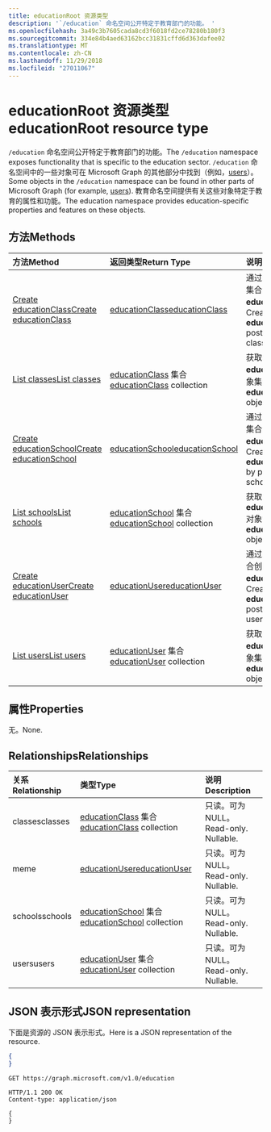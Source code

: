 ```yaml
---
title: educationRoot 资源类型
description: '`/education` 命名空间公开特定于教育部门的功能。 '
ms.openlocfilehash: 3a49c3b7605cada8cd3f6018fd2ce78280b180f3
ms.sourcegitcommit: 334e84b4aed63162bcc31831cffd6d363dafee02
ms.translationtype: MT
ms.contentlocale: zh-CN
ms.lasthandoff: 11/29/2018
ms.locfileid: "27011067"
---
```

# <a name="educationroot-resource-type"></a><span data-ttu-id="11047-103">educationRoot 资源类型</span><span class="sxs-lookup"><span data-stu-id="11047-103">educationRoot resource type</span></span>

<span data-ttu-id="11047-104">`/education` 命名空间公开特定于教育部门的功能。</span><span class="sxs-lookup"><span data-stu-id="11047-104">The `/education` namespace exposes functionality that is specific to the education sector.</span></span> <span data-ttu-id="11047-105">`/education` 命名空间中的一些对象可在 Microsoft Graph 的其他部分中找到（例如，[users](user.md)）。</span><span class="sxs-lookup"><span data-stu-id="11047-105">Some objects in the `/education` namespace can be found in other parts of Microsoft Graph (for example, [users](user.md)).</span></span> <span data-ttu-id="11047-106">教育命名空间提供有关这些对象特定于教育的属性和功能。</span><span class="sxs-lookup"><span data-stu-id="11047-106">The education namespace provides education-specific properties and features on these objects.</span></span>

## <a name="methods"></a><span data-ttu-id="11047-107">方法</span><span class="sxs-lookup"><span data-stu-id="11047-107">Methods</span></span>

| <span data-ttu-id="11047-108">方法</span><span class="sxs-lookup"><span data-stu-id="11047-108">Method</span></span>           | <span data-ttu-id="11047-109">返回类型</span><span class="sxs-lookup"><span data-stu-id="11047-109">Return Type</span></span>    |<span data-ttu-id="11047-110">说明</span><span class="sxs-lookup"><span data-stu-id="11047-110">Description</span></span>|
|:---------------|:--------|:----------|
|[<span data-ttu-id="11047-111">Create educationClass</span><span class="sxs-lookup"><span data-stu-id="11047-111">Create educationClass</span></span>](../api/educationroot-post-classes.md) |[<span data-ttu-id="11047-112">educationClass</span><span class="sxs-lookup"><span data-stu-id="11047-112">educationClass</span></span>](educationclass.md)| <span data-ttu-id="11047-113">通过发布到 classes 集合创建新的 **educationClass**。</span><span class="sxs-lookup"><span data-stu-id="11047-113">Create a new **educationClass** by posting to the classes collection.</span></span>|
|[<span data-ttu-id="11047-114">List classes</span><span class="sxs-lookup"><span data-stu-id="11047-114">List classes</span></span>](../api/educationroot-list-classes.md) |<span data-ttu-id="11047-115">[educationClass](educationclass.md) 集合</span><span class="sxs-lookup"><span data-stu-id="11047-115">[educationClass](educationclass.md) collection</span></span>| <span data-ttu-id="11047-116">获取 **educationClass** 对象集合。</span><span class="sxs-lookup"><span data-stu-id="11047-116">Get an **educationClass** object collection.</span></span>|
|[<span data-ttu-id="11047-117">Create educationSchool</span><span class="sxs-lookup"><span data-stu-id="11047-117">Create educationSchool</span></span>](../api/educationroot-post-schools.md) |[<span data-ttu-id="11047-118">educationSchool</span><span class="sxs-lookup"><span data-stu-id="11047-118">educationSchool</span></span>](educationschool.md)| <span data-ttu-id="11047-119">通过发布到 schools 集合创建新的 **educationSchool**。</span><span class="sxs-lookup"><span data-stu-id="11047-119">Create a new **educationSchool** by posting to the schools collection.</span></span>|
|[<span data-ttu-id="11047-120">List schools</span><span class="sxs-lookup"><span data-stu-id="11047-120">List schools</span></span>](../api/educationroot-list-schools.md) |<span data-ttu-id="11047-121">[educationSchool](educationschool.md) 集合</span><span class="sxs-lookup"><span data-stu-id="11047-121">[educationSchool](educationschool.md) collection</span></span>| <span data-ttu-id="11047-122">获取 **educationSchool** 对象集合。</span><span class="sxs-lookup"><span data-stu-id="11047-122">Get an **educationSchool** object collection.</span></span>|
|[<span data-ttu-id="11047-123">Create educationUser</span><span class="sxs-lookup"><span data-stu-id="11047-123">Create educationUser</span></span>](../api/educationroot-post-users.md) |[<span data-ttu-id="11047-124">educationUser</span><span class="sxs-lookup"><span data-stu-id="11047-124">educationUser</span></span>](educationuser.md)| <span data-ttu-id="11047-125">通过发布到 users 集合创建新的 **educationUser**。</span><span class="sxs-lookup"><span data-stu-id="11047-125">Create a new **educationUser** by posting to the users collection.</span></span>|
|[<span data-ttu-id="11047-126">List users</span><span class="sxs-lookup"><span data-stu-id="11047-126">List users</span></span>](../api/educationroot-list-users.md) |<span data-ttu-id="11047-127">[educationUser](educationuser.md) 集合</span><span class="sxs-lookup"><span data-stu-id="11047-127">[educationUser](educationuser.md) collection</span></span>| <span data-ttu-id="11047-128">获取 **educationUser** 对象集合。</span><span class="sxs-lookup"><span data-stu-id="11047-128">Get an **educationUser** object collection.</span></span>|

## <a name="properties"></a><span data-ttu-id="11047-129">属性</span><span class="sxs-lookup"><span data-stu-id="11047-129">Properties</span></span>
<span data-ttu-id="11047-130">无。</span><span class="sxs-lookup"><span data-stu-id="11047-130">None.</span></span>

## <a name="relationships"></a><span data-ttu-id="11047-131">Relationships</span><span class="sxs-lookup"><span data-stu-id="11047-131">Relationships</span></span>
| <span data-ttu-id="11047-132">关系</span><span class="sxs-lookup"><span data-stu-id="11047-132">Relationship</span></span> | <span data-ttu-id="11047-133">类型</span><span class="sxs-lookup"><span data-stu-id="11047-133">Type</span></span>   |<span data-ttu-id="11047-134">说明</span><span class="sxs-lookup"><span data-stu-id="11047-134">Description</span></span>|
|:---------------|:--------|:----------|
|<span data-ttu-id="11047-135">classes</span><span class="sxs-lookup"><span data-stu-id="11047-135">classes</span></span>|<span data-ttu-id="11047-136">[educationClass](educationclass.md) 集合</span><span class="sxs-lookup"><span data-stu-id="11047-136">[educationClass](educationclass.md) collection</span></span>| <span data-ttu-id="11047-p102">只读。可为 NULL。</span><span class="sxs-lookup"><span data-stu-id="11047-p102">Read-only. Nullable.</span></span>|
|<span data-ttu-id="11047-139">me</span><span class="sxs-lookup"><span data-stu-id="11047-139">me</span></span>|[<span data-ttu-id="11047-140">educationUser</span><span class="sxs-lookup"><span data-stu-id="11047-140">educationUser</span></span>](educationuser.md)| <span data-ttu-id="11047-p103">只读。可为 NULL。</span><span class="sxs-lookup"><span data-stu-id="11047-p103">Read-only. Nullable.</span></span>|
|<span data-ttu-id="11047-143">schools</span><span class="sxs-lookup"><span data-stu-id="11047-143">schools</span></span>|<span data-ttu-id="11047-144">[educationSchool](educationschool.md) 集合</span><span class="sxs-lookup"><span data-stu-id="11047-144">[educationSchool](educationschool.md) collection</span></span>| <span data-ttu-id="11047-p104">只读。可为 NULL。</span><span class="sxs-lookup"><span data-stu-id="11047-p104">Read-only. Nullable.</span></span>|
|<span data-ttu-id="11047-147">users</span><span class="sxs-lookup"><span data-stu-id="11047-147">users</span></span>|<span data-ttu-id="11047-148">[educationUser](educationuser.md) 集合</span><span class="sxs-lookup"><span data-stu-id="11047-148">[educationUser](educationuser.md) collection</span></span>| <span data-ttu-id="11047-p105">只读。可为 NULL。</span><span class="sxs-lookup"><span data-stu-id="11047-p105">Read-only. Nullable.</span></span>|

## <a name="json-representation"></a><span data-ttu-id="11047-151">JSON 表示形式</span><span class="sxs-lookup"><span data-stu-id="11047-151">JSON representation</span></span>
<span data-ttu-id="11047-152">下面是资源的 JSON 表示形式。</span><span class="sxs-lookup"><span data-stu-id="11047-152">Here is a JSON representation of the resource.</span></span>

<!--{
  "blockType": "resource",
  "optionalProperties": [],
  "baseType": "microsoft.graph.entity",
  "@odata.type": "microsoft.graph.educationRoot"
}-->

```json
{
}
```

<!-- {
  "blockType": "request",
  "name": "get_education"
}-->
```http
GET https://graph.microsoft.com/v1.0/education
```

<!-- {
  "blockType": "response",
  "truncated": true,
  "@odata.type": "microsoft.graph.educationRoot"
} -->
```http
HTTP/1.1 200 OK
Content-type: application/json

{
}
```

<!-- uuid: 8fcb5dbc-d5aa-4681-8e31-b001d5168d79
2015-10-25 14:57:30 UTC -->
<!-- {
  "type": "#page.annotation",
  "description": "educationRoot resource",
  "keywords": "",
  "section": "documentation",
  "tocPath": ""
}-->